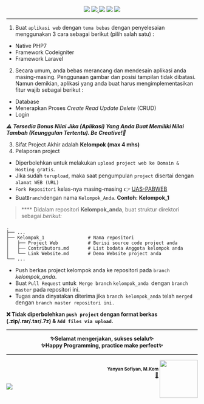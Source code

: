 <p align="center">
<a href="#"><img src="https://img.shields.io/badge/KMK-FT3109-orange"></a>
<a href="#"><img src="https://img.shields.io/badge/UAS-Pengembangan%20Aplikasi%20Berbasis%20Web-brightgreen">
<a href="#"><img src="https://img.shields.io/badge/Semester-IV-red"></a>
<a href="#"><img src="https://img.shields.io/badge/Jurusan-Teknik%20Informatika-yellowgreen"></a>
<a href="#"><img src="https://img.shields.io/badge/Kelas-A%2FB%2FC%2FD%2FE-blue"><a/>
</p>

***

1. Buat `aplikasi web` dengan `tema bebas` dengan penyelesaian menggunakan 3 cara sebagai berikut (pilih salah satu) : 
* Native PHP7
* Framework Codeigniter
* Framework Laravel
2. Secara umum, anda bebas merancang dan mendesain aplikasi anda masing-masing. Penggunaan gambar dan posisi tampilan tidak dibatasi. Namun demikian, aplikasi yang anda buat harus mengimplementasikan fitur wajib sebagai berikut :
* Database
* Menerapkan Proses _Create Read Update Delete_ (CRUD)
* Login

_**⚠️ Tersedia Bonus Nilai Jika (Aplikasi) Yang Anda Buat Memiliki Nilai Tambah (Keunggulan Tertentu). Be Creative!🎉**_

3. Sifat Project Akhir adalah **Kelompok (max 4 mhs)**
4. Pelaporan project
* Diperbolehkan untuk melakukan `upload project web ke Domain & Hosting gratis`. 
* Jika sudah `terupload`, maka saat pengumpulan `project` disertai dengan `alamat WEB (URL)`
* `Fork Repositori` kelas-nya masing-masing 👉 [UAS-PABWEB](https://github.com/UAS-PABWEB)
* Buat`Branch`dengan nama `Kelompok_Anda`. **Contoh: Kelompok_1**
> **** Didalam repositori **Kelompok_anda**, buat struktur direktori sebagai *berikut:*

    .
    ├── ...
    ├── Kelompok_1                # Nama repositori
    │   ├── Project Web           # Berisi source code project anda
    │   ├── Contributors.md       # List bodata Anggota kelompok anda
    │   └── Link Website.md       # Demo Website project anda
    └── ...
* Push berkas project kelompok anda ke repositori pada `branch` *kelompok_anda*.
* Buat `Pull Request` untuk` Merge branch` `kelompok_anda `dengan `branch master` pada repositori ini.
* Tugas anda dinyatakan diterima jika `branch kelompok_anda` telah `merged `dengan `branch master repositori ini.`

**❌ Tidak diperbolehkan `push project` dengan format berkas (.zip/.rar/.tar/.7z) & `Add files via upload`.**

***

<!-- Alignment options!!!!! -->
<div align="center">
<b>✨Selamat mengerjakan, sukses selalu✨<br>✨Happy Programming, practice make perfect✨<b/>
</div>

***

<!-- Alignment options!!!!! -->
<p align="right">
<img align="right" width="100" height="100" src="https://avatars0.githubusercontent.com/u/34052001?s=460&v=4">
<br/><sub><b>Yanyan Sofiyan, M.Kom</b></sub></a><br /><a href="https://api.whatsapp.com/send?phone=85696371900&text=UAS-PABWEB" title="Link Repo">📲</a></td>

<p align="left">
<a href="#"><img src="http://hits.dwyl.com/yysofiyan/UAS-PABWEB/TIIVB.svg"></a>
</p>